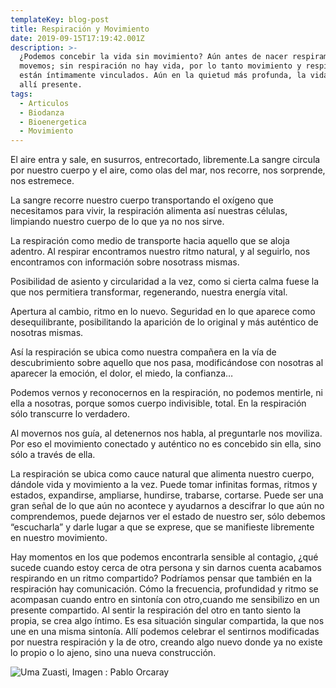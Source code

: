 ```yaml
---
templateKey: blog-post
title: Respiración y Movimiento
date: 2019-09-15T17:19:42.001Z
description: >-
  ¿Podemos concebir la vida sin movimiento? Aún antes de nacer respiramos y nos
  movemos; sin respiración no hay vida, por lo tanto movimiento y respiración
  están íntimamente vinculados. Aún en la quietud más profunda, la vida está
  allí presente.
tags:
  - Articulos
  - Biodanza
  - Bioenergetica
  - Movimiento
---
```

El aire entra y sale, en susurros, entrecortado, libremente.La sangre circula por nuestro cuerpo y el aire, como olas del mar, nos recorre, nos sorprende, nos estremece.

La sangre recorre nuestro cuerpo transportando el oxígeno que necesitamos para vivir, la respiración alimenta así nuestras células, limpiando nuestro cuerpo de lo que ya no nos sirve.

La respiración como medio de transporte hacia aquello que se aloja adentro. Al respirar encontramos nuestro ritmo natural, y al seguirlo, nos encontramos con información sobre nosotrass mismas.

Posibilidad de asiento y circularidad a la vez, como si cierta calma fuese la que nos permitiera transformar, regenerando, nuestra energía vital.

Apertura al cambio, ritmo en lo nuevo. Seguridad en lo que aparece como desequilibrante, posibilitando la aparición de lo original y más auténtico de nosotras mismas.

Así la respiración se ubica como nuestra compañera en la vía de descubrimiento sobre aquello que nos pasa, modificándose con nosotras al aparecer la emoción, el dolor, el miedo, la confianza…

Podemos vernos y reconocernos en la respiración, no podemos mentirle, ni ella a nosotras, porque somos cuerpo indivisible, total. En la respiración sólo transcurre lo verdadero.

Al movernos nos guía, al detenernos nos habla, al preguntarle nos moviliza. Por eso el movimiento conectado y auténtico no es concebido sin ella, sino sólo a través de ella.

La respiración se ubica como cauce natural que alimenta nuestro cuerpo, dándole vida y movimiento a la vez. Puede tomar infinitas formas, ritmos y estados, expandirse, ampliarse, hundirse, trabarse, cortarse. Puede ser una gran señal de lo que aún no acontece y ayudarnos a descifrar lo que aún no comprendemos, puede dejarnos ver el estado de nuestro ser, sólo debemos “escucharla” y darle lugar a que se exprese, que se manifieste libremente en nuestro movimiento.

Hay momentos en los que podemos encontrarla sensible al contagio, ¿qué sucede cuando estoy cerca de otra persona y sin darnos cuenta acabamos respirando en un ritmo compartido? Podríamos pensar que también en la respiración hay comunicación. Cómo la frecuencia, profundidad y ritmo se acompasan cuando entro en sintonía con otro,cuando me sensibilizo en un presente compartido. Al sentir la respiración del otro en tanto siento la propia, se crea algo íntimo. Es esa situación singular compartida, la que nos une en una misma sintonía. Allí podemos celebrar el sentirnos modificadas por nuestra respiración y la de otro, creando algo nuevo donde ya no existe lo propio o lo ajeno, sino una nueva construcción.

![Uma Zuasti, Imagen : Pablo Orcaray](/img/pablo-orcaray-awivttqwqoc-unsplash.jpg)
